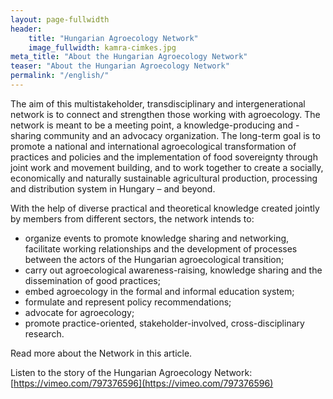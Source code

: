 ```yaml
---
layout: page-fullwidth
header: 
    title: "Hungarian Agroecology Network"
    image_fullwidth: kamra-cimkes.jpg
meta_title: "About the Hungarian Agroecology Network"
teaser: "About the Hungarian Agroecology Network"
permalink: "/english/"
---
```


The aim of this multistakeholder, transdisciplinary and intergenerational network is to connect and strengthen those working with agroecology. The network is meant to be a meeting point, a knowledge-producing and - sharing community and an advocacy organization. The long-term goal is to promote a national and international agroecological transformation of practices and policies and the implementation of food sovereignty through joint work and movement building, and to work together to create a socially, economically and naturally sustainable agricultural production, processing and distribution system in Hungary – and beyond.

With the help of diverse practical and theoretical knowledge created jointly by members from different sectors, the network intends to: 

 * organize events to promote knowledge sharing and networking, facilitate working relationships and the development of processes between the actors of the Hungarian agroecological transition;
 * carry out agroecological awareness-raising, knowledge sharing and the dissemination of good practices;
 * embed agroecology in the formal and informal education system;
 * formulate and represent policy recommendations;
 * advocate for agroecology;
 * promote practice-oriented, stakeholder-involved, cross-disciplinary research.

Read more about the Network in this article.

Listen to the story of the Hungarian Agroecology Network: [https://vimeo.com/797376596](https://vimeo.com/797376596)
